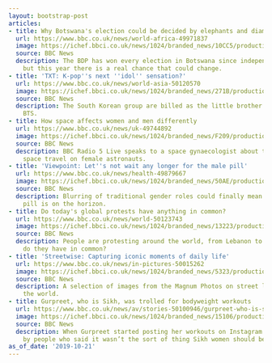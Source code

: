 ```yaml
---
layout: bootstrap-post
articles:
- title: Why Botswana's election could be decided by elephants and diamonds
  url: https://www.bbc.co.uk/news/world-africa-49971837
  image: https://ichef.bbci.co.uk/news/1024/branded_news/10CC5/production/_109150886_elephants.jpg
  source: BBC News
  description: The BDP has won every election in Botswana since independence in 1966,
    but this year there is a real chance that could change.
- title: 'TXT: K-pop''s next ''idol'' sensation?'
  url: https://www.bbc.co.uk/news/world-asia-50120570
  image: https://ichef.bbci.co.uk/news/1024/branded_news/271B/production/_109311001_tomorrowxtogether_group3.jpg
  source: BBC News
  description: The South Korean group are billed as the little brother to global sensation
    BTS.
- title: How space affects women and men differently
  url: https://www.bbc.co.uk/news/uk-49744892
  image: https://ichef.bbci.co.uk/news/1024/branded_news/F209/production/_109316916_jain1.jpg
  source: BBC News
  description: BBC Radio 5 Live speaks to a space gynaecologist about the impact of
    space travel on female astronauts.
- title: 'Viewpoint: Let''s not wait any longer for the male pill'
  url: https://www.bbc.co.uk/news/health-49879667
  image: https://ichef.bbci.co.uk/news/1024/branded_news/50AE/production/_109245602_sperm1.jpg
  source: BBC News
  description: Blurring of traditional gender roles could finally mean that the male
    pill is on the horizon.
- title: Do today's global protests have anything in common?
  url: https://www.bbc.co.uk/news/world-50123743
  image: https://ichef.bbci.co.uk/news/1024/branded_news/13223/production/_109317387_protestcomp.jpg
  source: BBC News
  description: People are protesting around the world, from Lebanon to Chile. What
    do they have in common?
- title: 'Streetwise: Capturing iconic moments of daily life'
  url: https://www.bbc.co.uk/news/in-pictures-50015262
  image: https://ichef.bbci.co.uk/news/1024/branded_news/5323/production/_109238212_par441351.jpg
  source: BBC News
  description: A selection of images from the Magnum Photos on street life throughout
    the world.
- title: Gurpreet, who is Sikh, was trolled for bodyweight workouts
  url: https://www.bbc.co.uk/news/av/stories-50100946/gurpreet-who-is-sikh-was-trolled-for-bodyweight-workouts
  image: https://ichef.bbci.co.uk/news/1024/branded_news/15106/production/_109287268_p07rdzvk.jpg
  source: BBC News
  description: When Gurpreet started posting her workouts on Instagram she was trolled
    by people who said it wasn’t the sort of thing Sikh women should be doing.
as_of_date: '2019-10-21'
---
```


